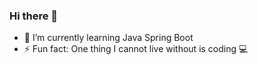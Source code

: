### Hi there 👋

- 🌱 I’m currently learning Java Spring Boot
- ⚡ Fun fact: One thing I cannot live without is coding 💻
